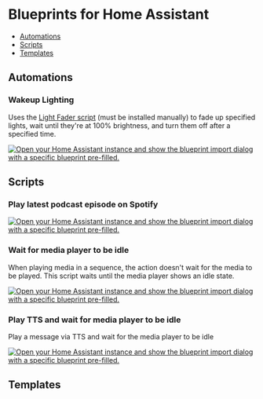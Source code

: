 # Blueprints for Home Assistant

* [Automations](#automations)
* [Scripts](#scripts)
* [Templates](#templates)

## Automations

### Wakeup Lighting

Uses the [Light Fader script](https://gist.github.com/handcoding/c2fe8a9e895262cefbee886e0019cada) (must be installed manually) to fade up specified lights, wait until they're at 100% brightness, and turn them off after a specified time. 

[![Open your Home Assistant instance and show the blueprint import dialog with a specific blueprint pre-filled.](https://my.home-assistant.io/badges/blueprint_import.svg)](https://my.home-assistant.io/redirect/blueprint_import/?blueprint_url=https%3A%2F%2Fblueprints.homeautomationlab.tv%automation-wakeup-lighting)

## Scripts

### Play latest podcast episode on Spotify

[![Open your Home Assistant instance and show the blueprint import dialog with a specific blueprint pre-filled.](https://my.home-assistant.io/badges/blueprint_import.svg)](https://my.home-assistant.io/redirect/blueprint_import/?blueprint_url=https%3A%2F%2Fblueprints.homeautomationlab.tv%2Fscript-spotify-play-podcast)

### Wait for media player to be idle

When playing media in a sequence, the action doesn't wait for the media to be played. This script waits until the media player shows an idle state.

[![Open your Home Assistant instance and show the blueprint import dialog with a specific blueprint pre-filled.](https://my.home-assistant.io/badges/blueprint_import.svg)](https://my.home-assistant.io/redirect/blueprint_import/?blueprint_url=https%3A%2F%2Fblueprints.homeautomationlab.tv%2Fscript-media-player-idle)

### Play TTS and wait for media player to be idle

Play a message via TTS and wait for the media player to be idle

[![Open your Home Assistant instance and show the blueprint import dialog with a specific blueprint pre-filled.](https://my.home-assistant.io/badges/blueprint_import.svg)](https://my.home-assistant.io/redirect/blueprint_import/?blueprint_url=https%3A%2F%2Fblueprints.homeautomationlab.tv%2Fscript-tts-and-wait-for-idle)

## Templates
